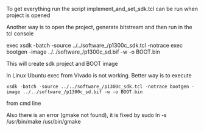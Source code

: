 To get everything run the script implement_and_set_sdk.tcl can be run when project is opened


Another way is to open the project,  generate bitstream and then run in the tcl console

exec  xsdk -batch -source ../../software_/p1300c_sdk.tcl -notrace
exec  bootgen -image ../../software_/p1300c_sd.bif -w -o BOOT.bin

This will create sdk project and BOOT image

In Linux Ubuntu exec from Vivado is not working. Better way is to execute 

`
xsdk -batch -source ../../software_/p1300c_sdk.tcl -notrace
bootgen -image ../../software_/p1300c_sd.bif -w -o BOOT.bin
`
 
 from cmd line

 Also there is an error (gmake not found), it is fixed by
 	sudo ln -s /usr/bin/make /usr/bin/gmake
